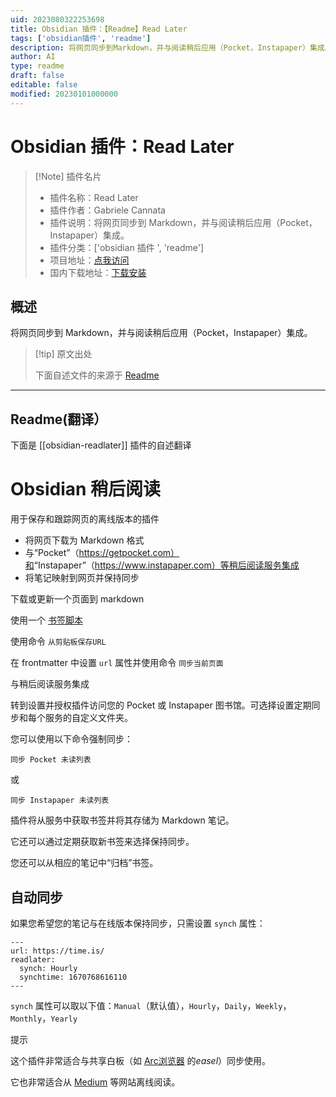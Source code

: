 ```yaml
---
uid: 2023080322253698
title: Obsidian 插件：【Readme】Read Later
tags: ['obsidian插件', 'readme']
description: 将网页同步到Markdown，并与阅读稍后应用（Pocket，Instapaper）集成。
author: AI
type: readme
draft: false
editable: false
modified: 20230101000000
---
```


# Obsidian 插件：Read Later

> [!Note] 插件名片
> - 插件名称：Read Later
> - 插件作者：Gabriele Cannata
> - 插件说明：将网页同步到 Markdown，并与阅读稍后应用（Pocket，Instapaper）集成。
> - 插件分类：['obsidian 插件 ', 'readme']
> - 项目地址：[点我访问](https://github.com/Canna71/obsidian-readlater)
> - 国内下载地址：[下载安装](https://pkmer.cn/products/plugin/pluginMarket/?obsidian-readlater)

## 概述

将网页同步到 Markdown，并与阅读稍后应用（Pocket，Instapaper）集成。

> [!tip] 原文出处
>
>下面自述文件的来源于 [Readme](https://ghproxy.net/https://raw.githubusercontent.com/Canna71/obsidian-readlater/main/README.md)
>

---

## Readme(翻译）

下面是 [[obsidian-readlater]] 插件的自述翻译

# Obsidian 稍后阅读

用于保存和跟踪网页的离线版本的插件

- 将网页下载为 Markdown 格式
- 与“Pocket”（<https://getpocket.com）和>“Instapaper”（<https://www.instapaper.com）等稍后阅读服务集成>
- 将笔记映射到网页并保持同步

下载或更新一个页面到 markdown

使用一个 [书签脚本](https://canna71.github.io/obsidian-readlater/)

使用命令 `从剪贴板保存URL`

在 frontmatter 中设置 `url` 属性并使用命令 `同步当前页面`

与稍后阅读服务集成

转到设置并授权插件访问您的 Pocket 或 Instapaper 图书馆。可选择设置定期同步和每个服务的自定义文件夹。

您可以使用以下命令强制同步：

`同步 Pocket 未读列表`

或

`同步 Instapaper 未读列表`

插件将从服务中获取书签并将其存储为 Markdown 笔记。

它还可以通过定期获取新书签来选择保持同步。

您还可以从相应的笔记中“归档”书签。

## 自动同步

如果您希望您的笔记与在线版本保持同步，只需设置 `synch` 属性：

```
---
url: https://time.is/
readlater:
  synch: Hourly
  synchtime: 1670768616110
---
```

`synch` 属性可以取以下值：`Manual`（默认值），`Hourly`，`Daily`，`Weekly`，`Monthly`，`Yearly`

提示

这个插件非常适合与共享白板（如 [Arc浏览器](https://arc.net/) 的*easel*）同步使用。

它也非常适合从 [Medium](https://medium.com/) 等网站离线阅读。
